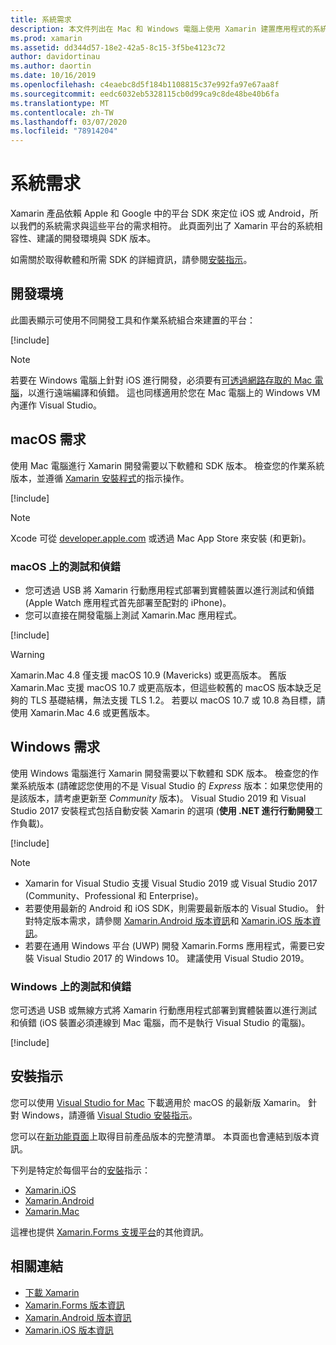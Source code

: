 ```yaml
---
title: 系統需求
description: 本文件列出在 Mac 和 Windows 電腦上使用 Xamarin 建置應用程式的系統需求。 它也連結到安裝指示。
ms.prod: xamarin
ms.assetid: dd344d57-18e2-42a5-8c15-3f5be4123c72
author: davidortinau
ms.author: daortin
ms.date: 10/16/2019
ms.openlocfilehash: c4eaebc8d5f184b1108815c37e992fa97e67aa8f
ms.sourcegitcommit: eedc6032eb5328115cb0d99ca9c8de48be40b6fa
ms.translationtype: MT
ms.contentlocale: zh-TW
ms.lasthandoff: 03/07/2020
ms.locfileid: "78914204"
---
```

# <a name="system-requirements"></a>系統需求

Xamarin 產品依賴 Apple 和 Google 中的平台 SDK 來定位 iOS 或 Android，所以我們的系統需求與這些平台的需求相符。 此頁面列出了 Xamarin 平台的系統相容性、建議的開發環境與 SDK 版本。

如需關於取得軟體和所需 SDK 的詳細資訊，請參閱[安裝指示](#installation-instructions)。

## <a name="development-environments"></a>開發環境

此圖表顯示可使用不同開發工具和作業系統組合來建置的平台：

[!include[](~/cross-platform/includes/development-environment.md)]

> [!NOTE]
> 若要在 Windows 電腦上針對 iOS 進行開發，必須要有[可透過網路存取的 Mac 電腦](~/ios/get-started/installation/windows/connecting-to-mac/index.md)，以進行遠端編譯和偵錯。 這也同樣適用於您在 Mac 電腦上的 Windows VM 內運作 Visual Studio。

## <a name="macos-requirements"></a>macOS 需求

使用 Mac 電腦進行 Xamarin 開發需要以下軟體和 SDK 版本。 檢查您的作業系統版本，並遵循 [Xamarin 安裝程式](#installation-instructions)的指示操作。

[!include[](~/cross-platform/includes/macos-requirements.md)]

> [!NOTE]
> Xcode 可從 [developer.apple.com](https://developer.apple.com/xcode/download/) 或透過 Mac App Store 來安裝 (和更新)。

### <a name="testing--debugging-on-macos"></a>macOS 上的測試和偵錯

- 您可透過 USB 將 Xamarin 行動應用程式部署到實體裝置以進行測試和偵錯 (Apple Watch 應用程式首先部署至配對的 iPhone)。
- 您可以直接在開發電腦上測試 Xamarin.Mac 應用程式。

[!include[](~/cross-platform/includes/macos-testing.md)]

> [!WARNING]
> Xamarin.Mac 4.8 僅支援 macOS 10.9 (Mavericks) 或更高版本。
> 舊版 Xamarin.Mac 支援 macOS 10.7 或更高版本，但這些較舊的 macOS 版本缺乏足夠的 TLS 基礎結構，無法支援 TLS 1.2。 若要以 macOS 10.7 或 10.8 為目標，請使用 Xamarin.Mac 4.6 或更舊版本。

## <a name="windows-requirements"></a>Windows 需求

使用 Windows 電腦進行 Xamarin 開發需要以下軟體和 SDK 版本。
檢查您的作業系統版本 (請確認您使用的不是 Visual Studio 的 *Express* 版本：如果您使用的是該版本，請考慮更新至 *Community* 版本)。
Visual Studio 2019 和 Visual Studio 2017 安裝程式包括自動安裝 Xamarin 的選項 (**使用 .NET 進行行動開發**工作負載)。

[!include[](~/cross-platform/includes/windows-requirements.md)]

> [!NOTE]
>
> - Xamarin for Visual Studio 支援 Visual Studio 2019 或 Visual Studio 2017 (Community、Professional 和 Enterprise)。
> - 若要使用最新的 Android 和 iOS SDK，則需要最新版本的 Visual Studio。 針對特定版本需求，請參閱 [Xamarin.Android 版本資訊](/xamarin/android/release-notes/)和 [Xamarin.iOS 版本資訊](/xamarin/ios/release-notes/)。
> - 若要在通用 Windows 平台 (UWP) 開發 Xamarin.Forms 應用程式，需要已安裝 Visual Studio 2017 的 Windows 10。 建議使用 Visual Studio 2019。

### <a name="testing--debugging-on-windows"></a>Windows 上的測試和偵錯

您可透過 USB 或無線方式將 Xamarin 行動應用程式部署到實體裝置以進行測試和偵錯 (iOS 裝置必須連線到 Mac 電腦，而不是執行 Visual Studio 的電腦)。

[!include[](~/cross-platform/includes/windows-testing.md)]

## <a name="installation-instructions"></a>安裝指示

您可以使用 [Visual Studio for Mac](https://docs.microsoft.com/visualstudio/mac/installation) 下載適用於 macOS 的最新版 Xamarin。 針對 Windows，請遵循 [Visual Studio 安裝指示](https://docs.microsoft.com/visualstudio/install/install-visual-studio)。

您可以在[新功能頁面](~/whats-new/index.yml)上取得目前產品版本的完整清單。 本頁面也會連結到版本資訊。

下列是特定於每個平台的[安裝](~/get-started/installation/index.md)指示：

- [Xamarin.iOS](~/ios/get-started/installation/index.md)
- [Xamarin.Android](~/android/get-started/installation/index.md)
- [Xamarin.Mac](~/mac/get-started/installation.md)

這裡也提供 [Xamarin.Forms 支援平台](~/get-started/supported-platforms.md)的其他資訊。

## <a name="related-links"></a>相關連結

- [下載 Xamarin](https://visualstudio.microsoft.com/xamarin/)
- [Xamarin.Forms 版本資訊](/xamarin/xamarin-forms/release-notes/)
- [Xamarin.Android 版本資訊](/xamarin/android/release-notes/)
- [Xamarin.iOS 版本資訊](/xamarin/ios/release-notes/)
